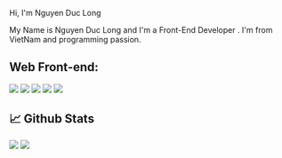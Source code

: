 Hi, I'm Nguyen Duc Long

My Name is Nguyen Duc Long and I'm a Front-End Developer . I'm from VietNam and programming passion.

## Web Front-end:
<img src="https://img.shields.io/badge/html5-%23E34F26.svg?style=for-the-badge&logo=html5&logoColor=white"> <img src="https://img.shields.io/badge/css3-%231572B6.svg?style=for-the-badge&logo=css3&logoColor=white"> <img src="https://img.shields.io/badge/javascript-%23323330.svg?style=for-the-badge&logo=javascript&logoColor=%23F7DF1E"> <img src="https://img.shields.io/badge/SASS-hotpink.svg?style=for-the-badge&logo=SASS&logoColor=white"> <img src="https://img.shields.io/badge/react-%2320232a.svg?style=for-the-badge&logo=react&logoColor=%2361DAFB">

## 📈 Github Stats

<img src="https://github-readme-stats.vercel.app/api?username=Bingremory&theme=tokyonight&show_icons=true&count_private=true">
<img src="https://github-readme-stats.vercel.app/api/top-langs/?username=Bingremory&theme=tokyonight&layout=compact&langs_count=6">
